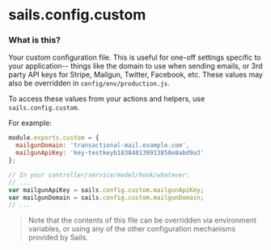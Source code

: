# sails.config.custom

### What is this?

Your custom configuration file. This is useful for one-off settings specific to your application-- things like the domain to use when sending emails, or 3rd party API keys for Stripe, Mailgun, Twitter, Facebook, etc. These values may also be overridden in `config/env/production.js`.

To access these values from your actions and helpers, use `sails.config.custom`.

For example:

```javascript
module.exports.custom = {
  mailgunDomain: 'transactional-mail.example.com',
  mailgunApiKey: 'key-testkeyb183848139913858e8abd9a3'
};
```

```javascript
// In your controller/service/model/hook/whatever:
// ...
var mailgunApiKey = sails.config.custom.mailgunApiKey;
var mailgunDomain = sails.config.custom.mailgunDomain;
// ...
```

> Note that the contents of this file can be overridden via environment variables, or using any of the other configuration mechanisms provided by Sails.     


<docmeta name="displayName" value="sails.config.custom">
